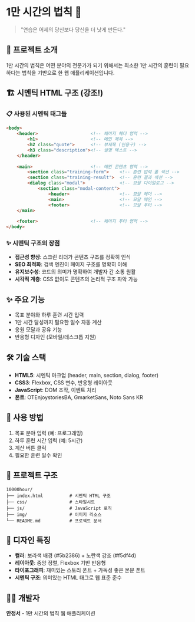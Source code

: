 # 1만 시간의 법칙 🎯

> "연습은 어제의 당신보다 당신을 더 낫게 만든다."

## 📖 프로젝트 소개

1만 시간의 법칙은 어떤 분야의 전문가가 되기 위해서는 최소한 1만 시간의 훈련이 필요하다는 법칙을 기반으로 한 웹 애플리케이션입니다.

## 🏗️ 시멘틱 HTML 구조 (강조!)

### 📋 사용된 시멘틱 태그들

```html
<body>
    <header>                    <!-- 페이지 헤더 영역 -->
        <h1>                    <!-- 메인 제목 -->
        <h2 class="quote">      <!-- 부제목 (인용구) -->
        <h3 class="description"><!-- 설명 텍스트 -->
    </header>
    
    <main>                      <!-- 메인 콘텐츠 영역 -->
        <section class="training-form">    <!-- 훈련 입력 폼 섹션 -->
        <section class="training-result">  <!-- 훈련 결과 섹션 -->
        <dialog class="modal">             <!-- 모달 다이얼로그 -->
            <section class="modal-content">
                <header>                   <!-- 모달 헤더 -->
                <main>                     <!-- 모달 메인 -->
                <footer>                   <!-- 모달 푸터 -->
    </main>
    
    <footer>                    <!-- 페이지 푸터 영역 -->
</body>
```

### ✨ 시멘틱 구조의 장점

- **접근성 향상**: 스크린 리더가 콘텐츠 구조를 정확히 인식
- **SEO 최적화**: 검색 엔진이 페이지 구조를 명확히 이해
- **유지보수성**: 코드의 의미가 명확하여 개발자 간 소통 원활
- **시각적 계층**: CSS 없이도 콘텐츠의 논리적 구조 파악 가능

## ✨ 주요 기능

- 목표 분야와 하루 훈련 시간 입력
- 1만 시간 달성까지 필요한 일수 자동 계산
- 응원 모달과 공유 기능
- 반응형 디자인 (모바일/데스크톱 지원)

## 🛠️ 기술 스택

- **HTML5**: 시멘틱 마크업 (header, main, section, dialog, footer)
- **CSS3**: Flexbox, CSS 변수, 반응형 레이아웃
- **JavaScript**: DOM 조작, 이벤트 처리
- **폰트**: OTEnjoystoriesBA, GmarketSans, Noto Sans KR

## 🚀 사용 방법

1. 목표 분야 입력 (예: 프로그래밍)
2. 하루 훈련 시간 입력 (예: 5시간)
3. 계산 버튼 클릭
4. 필요한 훈련 일수 확인

## 📁 프로젝트 구조

```
10000hour/
├── index.html          # 시멘틱 HTML 구조
├── css/                # 스타일시트
├── js/                 # JavaScript 로직
├── img/                # 이미지 리소스
└── README.md           # 프로젝트 문서
```

## 🎨 디자인 특징

- **컬러**: 보라색 배경 (#5b2386) + 노란색 강조 (#f5df4d)
- **레이아웃**: 중앙 정렬, Flexbox 기반 반응형
- **타이포그래피**: 재미있는 스토리 폰트 + 가독성 좋은 본문 폰트
- **시멘틱 구조**: 의미있는 HTML 태그로 웹 표준 준수

## 👨‍💻 개발자

**안정서** - 1만 시간의 법칙 웹 애플리케이션